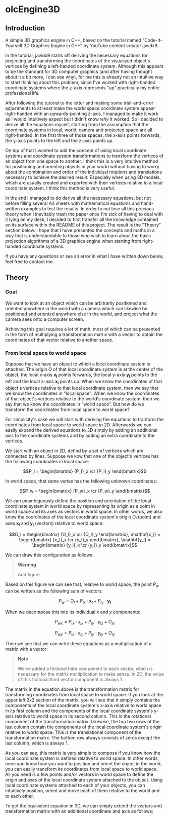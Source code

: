 # olcEngine3D

## Introduction

A simple 3D graphics engine in C++, based on the tutorial named "Code-It-Yourself 3D Graphics Engine in C++"
by YouTube content creator javidx9.

In the tutorial, javidx9 starts off deriving the necessary equations for projecting and transforming
the coordinates of the visualized object's vertices by defining a left-handed coordinate system. Although
this appears to be the standard for 3D computer graphics (and after having thought about it a bit more,
I can see why), for me this is already not an intuitive way to start thinking about this problem, since
I've worked with right-handed coordinate systems where the z-axis represents "up" practically my entire
professional life.

After following the tutorial to the letter and making some trial-and-error adjustments to at least make
the world space coordinate system appear right-handed with an upwards-pointing z-axis, I managed to make
it work as I would intuitively expect but I didn't know *why* it worked. So I decided to derive all the
equations myself, starting from the assumption that the coordinate systems in local, world, camera and
projected space are all right-handed. In the first three of those spaces, the x-axis points forwards, the
y-axis points to the left and the z-axis points up.

On top of that I wanted to add the concept of using local coordinate systems and coordinate system
transformations to transform the vertices of an object from one space to another. I think this is a very
intuitive method for positioning and orienting objects in your world without having to worry about the
combination and order of the individual rotations and translations necessary to achieve the desired result.
Especially when using 3D models, which are usually created and exported with their vertices relative to a
local coordinate system, I think this method is very useful.

In the end I managed to do derive all the necessary equations, but not before filling several A4 sheets
with mathematical equations and hand-written examples to test the results. In order to not lose all this
precious theory when I inevitably trash the paper once I'm sick of having to deal with it lying on my desk,
I decided to first transfer all the knowledge contained on its surface within the README of this project.
The result is the "Theory" section below. I hope that I have presented the concepts and maths in a way that
is understandable to those who wish to learn about the basic projection algorithms of a 3D graphics engine
when starting from right-handed coordinate systems.

If you have any questions or see an error in what I have written down below, feel free to contact me.

## Theory

### Goal

We want to look at an object which can be arbitrarily positioned and oriented anywhere in the world
with a camera which can likewise be positioned and oriented anywhere else in the world, and project
what the camera sees onto a computer screen.

Achieving this goal requires a lot of math, most of which can be presented in the form of multiplying
a transformation matrix with a vector to obtain the coordinates of that vector relative to another space.

### From local space to world space

Suppose that we have an object to which a local coordinate system is attached. The origin $O$ of that
local coordinate system is at the center of the object, the local x-axis $\mathbf{x_l}$ points forwards,
the local y-axis $\mathbf{y_l}$ points to the left and the local z-axis $\mathbf{x_l}$ points up. When
we know the coordinates of that object's vertices relative to that local coordinate system, then we say
that we know the coordinates in "local space". When we know the coordinates of that object's vertices
relative to the world's coordinate system, then we say that we know the coordinates in "world space".
But how do we transform the coordinates from local space to world space?

For simplicity's sake we will start with deriving the equations to tranform the coordinates from local
space to world space in 2D. Afterwards we can easily expand the derived equations to 3D simply by adding
an additional axis to the coordinate systems and by adding an extra coordinate to the vertices.

We start with an object in 2D, defind by a set of vertices which are connected by lines. Suppose we kow
that one of the object's vertices has the following coordinates in local space:

$$P_l = \begin{bmatrix} {P_l}_x \cr {P_l}_y \end{bmatrix}$$

In world space, that same vertex has the following unknown coordinates:

$$P_w = \begin{bmatrix} {P_w}_x \cr {P_w}_y \end{bmatrix}$$

We can unambiguously define the position and orientation of the local coordinate system in world space
by representing its origin as a point in world space and its axes as vectors in world space. In other
words, we also know the coordinates of the local coordinate system's origin $O_l$ (point) and axes
$\mathbf{x_l}$ and $\mathbf{y_l}$ (vectors) relative to world space:

$$O_l = \begin{bmatrix} {O_l}_x \cr {O_l}_y \end{bmatrix},
\mathbf{x_l} = \begin{bmatrix} {x_l}_x \cr {x_l}_y \end{bmatrix},
\mathbf{y_l} = \begin{bmatrix} {y_l}_x \cr {y_l}_y \end{bmatrix}$$

We can draw this configuration as follows:

> **Warning**
>
> Add figure

Based on this figure we can see that, relative to world space, the point $P_w$ can be written as
the following sum of vectors:

$$P_w = O_l + {P_l}_x \cdot \mathbf{x_l} + {P_l}_y \cdot \mathbf{y_l}$$

When we decompose this into its individual $x$ and $y$ components:

$${P_w}_x = {P_l}_x \cdot {x_l}_x + {P_l}_y \cdot {y_l}_x + {O_l}_x$$

$${P_w}_y = {P_l}_x \cdot {x_l}_y + {P_l}_y \cdot {y_l}_y + {O_l}_y$$

Then we see that we can write these equations as a multiplication of a matrix with a vector:

> **Note**
>
> We've added a fictional third component to each vector, which is necessary for the matrix
> multiplication to make sense. In 2D, the value of this fictional third vector component is always
> $1$.

The matrix in the equation above is the transformation matrix for transforming coordinates from local
space to world space. If you look at the upper left 2x2 section of the matrix, you will see that it
simply contains the components of the local coordinate system's x-axis relative to world space in its
first column and the components of the local coordinate system's y-axis relative to world space in its
second column. This is the rotational component of the transformation matrix. Likewise, the top two
rows of the last column contain the components of the local coordinate system's origin relative to
world space. This is the translational component of the transformation matrx. The bottom row always
consists of zeros except the last column, which is always $1$.

As you can see, this matrix is very simple to compose if you know how the local coordinate system is
defined relative to world space. In other words, once you know how you want to position and orient the
object in the world, you can easily transform its coordinates from local space to world space. All you
need is a few points and/or vectors in world space to define the origin and axes of the local coordinate
system attached to the object. Using local coordinate systems attached to each of your objects, you
can intuitively position, orient and move each of them relative to the world and to each other.

To get the equivalent equation in 3D, we can simply extend the vectors and transformation matrix with
an additional coordinate and axis as follows:
